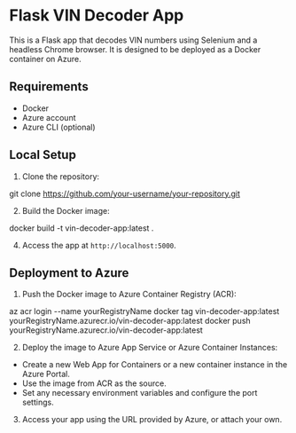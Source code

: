 # Flask VIN Decoder App

This is a Flask app that decodes VIN numbers using Selenium and a headless Chrome browser. It is designed to be deployed as a Docker container on Azure.

## Requirements

- Docker
- Azure account
- Azure CLI (optional)

## Local Setup

1. Clone the repository:

git clone https://github.com/your-username/your-repository.git


2. Build the Docker image:

docker build -t vin-decoder-app:latest .


4. Access the app at `http://localhost:5000`.


## Deployment to Azure

1. Push the Docker image to Azure Container Registry (ACR):

az acr login --name yourRegistryName
docker tag vin-decoder-app:latest yourRegistryName.azurecr.io/vin-decoder-app:latest
docker push yourRegistryName.azurecr.io/vin-decoder-app:latest



2. Deploy the image to Azure App Service or Azure Container Instances:
- Create a new Web App for Containers or a new container instance in the Azure Portal.
- Use the image from ACR as the source.
- Set any necessary environment variables and configure the port settings.

3. Access your app using the URL provided by Azure, or attach your own.


